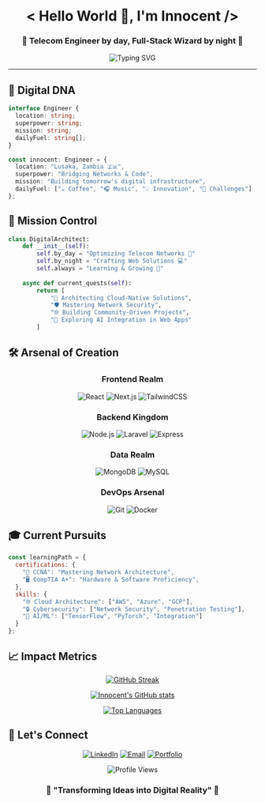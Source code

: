 <h1 align="center">< Hello World 👋, I'm Innocent /></h1>
<h3 align="center">🌟 Telecom Engineer by day, Full-Stack Wizard by night 🌟</h3>

<p align="center">
  <img src="https://readme-typing-svg.herokuapp.com?font=Fira+Code&pause=1000&color=2196F3&center=true&width=435&lines=Telecommunications+Engineer;Full-Stack+Developer;Network+Engineering+Enthusiast;Always+Learning+New+Technologies" alt="Typing SVG" />
</p>

---

## 🧬 Digital DNA

```typescript
interface Engineer {
  location: string;
  superpower: string;
  mission: string;
  dailyFuel: string[];
}

const innocent: Engineer = {
  location: "Lusaka, Zambia 🇿🇲",
  superpower: "Bridging Networks & Code",
  mission: "Building tomorrow's digital infrastructure",
  dailyFuel: ["☕ Coffee", "🎧 Music", "💡 Innovation", "🌟 Challenges"]
};
```

## 🎯 Mission Control

```python
class DigitalArchitect:
    def __init__(self):
        self.by_day = "Optimizing Telecom Networks 📡"
        self.by_night = "Crafting Web Solutions 💻"
        self.always = "Learning & Growing 🌱"
    
    async def current_quests(self):
        return [
            "🔮 Architecting Cloud-Native Solutions",
            "🛡️ Mastering Network Security",
            "🌐 Building Community-Driven Projects",
            "🤖 Exploring AI Integration in Web Apps"
        ]
```

## 🛠️ Arsenal of Creation

<div align="center">

### Frontend Realm
![React](https://img.shields.io/badge/React-61DAFB?style=for-the-badge&logo=react&logoColor=black)
![Next.js](https://img.shields.io/badge/Next.js-000000?style=for-the-badge&logo=next.js&logoColor=white)
![TailwindCSS](https://img.shields.io/badge/Tailwind-38B2AC?style=for-the-badge&logo=tailwind-css&logoColor=white)

### Backend Kingdom
![Node.js](https://img.shields.io/badge/Node.js-339933?style=for-the-badge&logo=node.js&logoColor=white)
![Laravel](https://img.shields.io/badge/Laravel-FF2D20?style=for-the-badge&logo=laravel&logoColor=white)
![Express](https://img.shields.io/badge/Express-000000?style=for-the-badge&logo=express&logoColor=white)

### Data Realm
![MongoDB](https://img.shields.io/badge/MongoDB-47A248?style=for-the-badge&logo=mongodb&logoColor=white)
![MySQL](https://img.shields.io/badge/MySQL-4479A1?style=for-the-badge&logo=mysql&logoColor=white)

### DevOps Arsenal
![Git](https://img.shields.io/badge/Git-F05032?style=for-the-badge&logo=git&logoColor=white)
![Docker](https://img.shields.io/badge/Docker-2496ED?style=for-the-badge&logo=docker&logoColor=white)

</div>

## 🎓 Current Pursuits

```javascript
const learningPath = {
  certifications: {
    "🔐 CCNA": "Mastering Network Architecture",
    "🖥️ CompTIA A+": "Hardware & Software Proficiency",
  },
  skills: {
    "🌐 Cloud Architecture": ["AWS", "Azure", "GCP"],
    "🔒 Cybersecurity": ["Network Security", "Penetration Testing"],
    "🤖 AI/ML": ["TensorFlow", "PyTorch", "Integration"]
  }
};
```

## 📈 Impact Metrics

<div align="center">

[![GitHub Streak](https://github-readme-streak-stats.herokuapp.com/?user=makusa-the&theme=tokyonight&hide_border=true)](https://github.com/makusa-the)

[![Innocent's GitHub stats](https://github-readme-stats.vercel.app/api?username=makusa-the&show_icons=true&theme=tokyonight&hide_border=true)](https://github.com/makusa-the)

[![Top Languages](https://github-readme-stats.vercel.app/api/top-langs/?username=makusa-the&layout=compact&theme=tokyonight&hide_border=true)](https://github.com/makusa-the)

</div>

## 🤝 Let's Connect

<div align="center">

[![LinkedIn](https://img.shields.io/badge/Connect-0A66C2?style=for-the-badge&logo=linkedin&logoColor=white)](https://linkedin.com/in/innmak)
[![Email](https://img.shields.io/badge/Email-8B89CC?style=for-the-badge&logo=protonmail&logoColor=white)](mailto:innmak@proton.me)
[![Portfolio](https://img.shields.io/badge/Portfolio-000000?style=for-the-badge&logo=safari&logoColor=white)](https://innmak-portfolio.web.app)

</div>

<div align="center">

![Profile Views](https://komarev.com/ghpvc/?username=makusa-the&color=blueviolet&style=for-the-badge)

### 💫 "Transforming Ideas into Digital Reality" 💫

</div>
